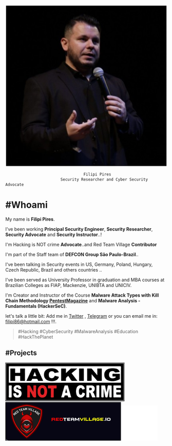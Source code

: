 
<p align="center">
  <img height="500" src="/assets/img/sample/avatar.jpg">
</p>

                                      Filipi Pires 
                            Security Researcher and Cyber Security Advocate

# #Whoami

My name is **Filipi Pires**. 

I've been working **Principal Security Engineer**, **Security Researcher**, **Security Advocate** and **Security Instructor**..!

I'm Hacking is NOT crime **Advocate**..and Red Team Village **Contributor**

I'm part of the Staff team of **DEFCON Group São Paulo-Brazil**..

I've been talking in Security events in US, Germany, Poland, Hungary, Czech Republic, Brazil and others countries .. 

I've been served as University Professor in graduation and MBA courses at Brazilian Colleges as FIAP, Mackenzie, UNIBTA and UNICIV.

I'm Creator and Instructor of the Course **Malware Attack Types with Kill Chain Methodology <a href="https://pentestmag.com/course/malware-attack-types-with-kill-chain-methodology-w44/" target=_blank_>PentestMagazine</a>** and **Malware Analysis - Fundamentals (HackerSeC)**.

let's talk a little bit: Add me in <a href="https://twitter.com/FilipiPires" target=_blank_>Twitter</a> , <a href="https://t.me/filipi86" target=_blank_>Telegram</a> or you can email me in:  <filipi86@hotmail.com> !!!.

> #Hacking #CyberSecurity #MalwareAnalysis #Education #HackThePlanet 

## #Projects

[<img src="/assets/img/sample/HINAC.png" height="120">](https://www.hackingisnotacrime.org/)  [<img src="/assets/img/sample/RTV.png" height="120">](https://redteamvillage.io)  [<img src="/assets/img/sample/DCG5511.jpg" height="110">](https://linktr.ee/dcg5511)
